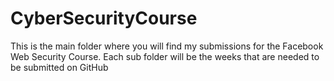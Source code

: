 # CyberSecurityCourse
This is the main folder where you will find my submissions for the Facebook Web Security Course.
Each sub folder will be the weeks that are needed to be submitted on GitHub
